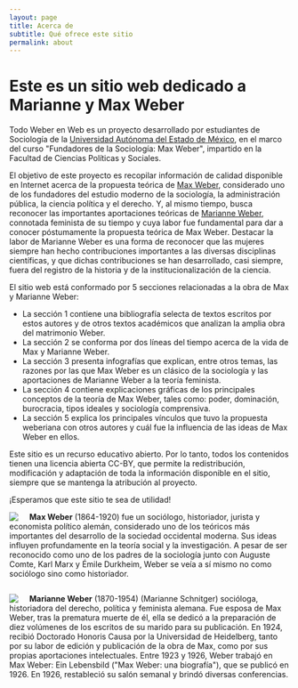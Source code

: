 ```yaml
---
layout: page
title: Acerca de
subtitle: Qué ofrece este sitio
permalink: about
---
```


# Este es un sitio web dedicado a Marianne y Max Weber

Todo Weber en Web es un proyecto desarrollado por estudiantes de Sociología de la [Universidad Autónoma del Estado de México](https://www.uaemex.mx/), en el marco del curso "Fundadores de la Sociología: Max Weber", impartido en la Facultad de Ciencias Políticas y Sociales.

El objetivo de este proyecto es recopilar información de calidad disponible en Internet acerca de la propuesta teórica de [Max Weber](https://es.wikipedia.org/wiki/Max_Weber), considerado uno de los fundadores del estudio moderno de la sociología, la administración pública, la ciencia política y el derecho. Y, al mismo tiempo, busca reconocer las importantes aportaciones teóricas de [Marianne Weber](https://es.wikipedia.org/wiki/Marianne_Weber), connotada feminista de su tiempo y cuya labor fue fundamental para dar a conocer póstumamente la propuesta teórica de Max Weber. Destacar la labor de Marianne Weber es una forma de reconocer que las mujeres siempre han hecho contribuciones importantes a las diversas disciplinas científicas, y que dichas contribuciones se han desarrollado, casi siempre, fuera del registro de la historia y de la institucionalización de la ciencia.

El sitio web está conformado por 5 secciones relacionadas a la obra de Max y Marianne Weber: 

* La sección 1 contiene una bibliografía selecta de textos escritos por estos autores y de otros textos académicos que analizan la amplia obra del matrimonio Weber.  
* La sección 2 se conforma por dos líneas del tiempo acerca de la vida de Max y Marianne Weber. 
* La sección 3 presenta infografías que explican, entre otros temas, las razones por las que Max Weber es un clásico de la sociología y las aportaciones de Marianne Weber a la teoría feminista. 
* La sección 4 contiene explicaciones gráficas de los principales conceptos de la teoría de Max Weber, tales como: poder, dominación, burocracia, tipos ideales y sociología comprensiva. 
* La sección 5 explica los principales vínculos que tuvo la propuesta weberiana con otros autores y cuál fue la influencia de las ideas de Max Weber en ellos. 

Este sitio es un recurso educativo abierto. Por lo tanto, todos los contenidos tienen una licencia abierta CC-BY, que permite la redistribución, modificación y adaptación de toda la información disponible en el sitio, siempre que se mantenga la atribución al proyecto. 

¡Esperamos que este sitio te sea de utilidad! 


<img src="{{ site.baseurl }}/assets/img/max-square.jpg" style="float: left; padding-right: 20px;"> **Max Weber** (1864-1920) fue un sociólogo, historiador, jurista y economista político alemán, considerado uno de los teóricos más importantes del desarrollo de la sociedad occidental moderna. Sus ideas influyen profundamente en la teoría social y la investigación. A pesar de ser reconocido como uno de los padres de la sociología junto con Auguste Comte, Karl Marx y Émile Durkheim, Weber se veía a sí mismo no como sociólogo sino como historiador.
<br/>

<div style="clear:both"></div>

<img src="{{ site.baseurl }}/assets/img/marianne-square.jpg" style="float: left; padding-right: 20px;"> **Marianne Weber** (1870-1954) (Marianne Schnitger) socióloga, historiadora del derecho, política y feminista alemana. Fue esposa de Max Weber, tras la prematura muerte de él, ella se dedicó a la preparación de diez volúmenes de los escritos de su marido para su publicación. En 1924, recibió Doctorado Honoris Causa por la Universidad de Heidelberg, tanto por su labor de edición y publicación de la obra de Max, como por sus propias aportaciones intelectuales. Entre 1923 y 1926, Weber trabajó en Max Weber: Ein Lebensbild ("Max Weber: una biografía"), que se publicó en 1926. En 1926, restableció su salón semanal y brindó diversas conferencias.
